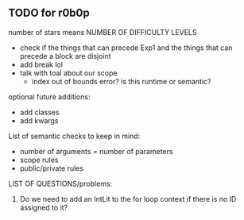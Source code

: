 ## TODO for r0b0p

number of stars means NUMBER OF DIFFICULTY LEVELS

- check if the things that can precede Exp1 and the things that can precede a block are disjoint
- add break lol
- talk with toal about our scope
  - index out of bounds error? is this runtime or semantic?

optional future additions:

- add classes
- add kwargs

List of semantic checks to keep in mind:

- number of arguments = number of parameters
- scope rules
- public/private rules

LIST OF QUESTIONS/problems:

1. Do we need to add an IntLit to the for loop context if there is no ID assigned to it?

